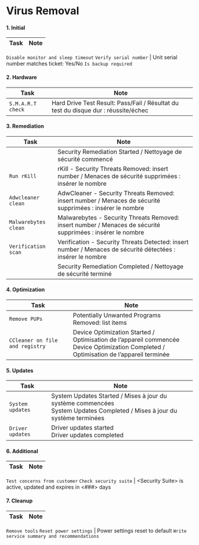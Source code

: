# Virus Removal

#### 1. Initial
Task | Note
------------ | -------------
`Disable monitor and sleep timeout`
`Verify serial number` | Unit serial number matches ticket: Yes/No
`Is backup required`

#### 2. Hardware
Task | Note
------------ | -------------
`S.M.A.R.T check` | Hard Drive Test Result: Pass/Fail / Résultat du test du disque dur : réussite/échec

#### 3. Remediation
Task | Note
------------ | -------------
| | Security Remediation Started / Nettoyage de sécurité commencé
`Run rKill` | rKill - Security Threats Removed: insert number / Menaces de sécurité supprimées : insérer le nombre 
`Adwcleaner clean` | AdwCleaner - Security Threats Removed: insert number / Menaces de sécurité supprimées : insérer le nombre
`Malwarebytes clean` | Malwarebytes - Security Threats Removed: insert number / Menaces de sécurité supprimées : insérer le nombre
`Verification scan` | Verification - Security Threats Detected: insert number / Menaces de sécurité détectées : insérer le nombre
| | Security Remediation Completed / Nettoyage de sécurité terminé

#### 4. Optimization
Task | Note
------------ | -------------
`Remove PUPs` | Potentially Unwanted Programs Removed: list items
`CCleaner on file and registry` | Device Optimization Started / Optimisation de l’appareil commencée <br> Device Optimization Completed / Optimisation de l’appareil terminée

#### 5. Updates
Task | Note
------------ | -------------
`System updates` | System Updates Started / Mises à jour du système commencées <br> System Updates Completed / Mises à jour du système terminées
`Driver updates` | Driver updates started <br> Driver updates completed

#### 6. Additional
Task | Note
------------ | -------------
`Test concerns from customer`
`Check security suite` | \<Security Suite> is active, updated and expires in <###> days

#### 7. Cleanup
Task | Note
------------ | -------------
`Remove tools`
`Reset power settings` | Power settings reset to default
`Write service summary and recommendations`
